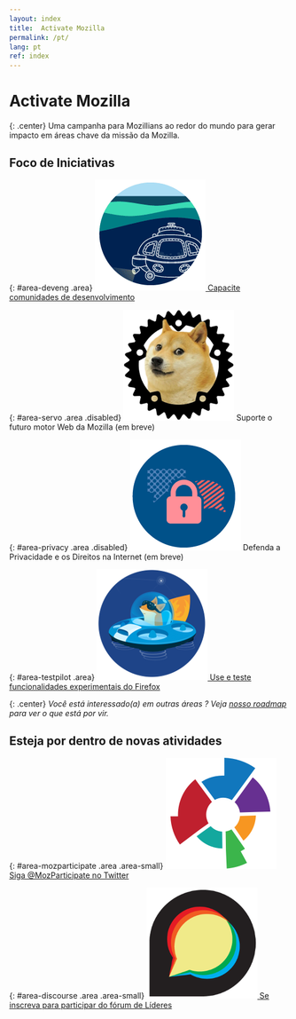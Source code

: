 ```yaml
---
layout: index
title:  Activate Mozilla
permalink: /pt/
lang: pt
ref: index
---
```


# Activate Mozilla

{: .center}
Uma campanha para Mozillians ao redor do mundo para gerar impacto em áreas chave da missão da Mozilla.

## Foco de Iniciativas

{: #area-deveng .area}
[![image](/asserts/img/development.png)
Capacite comunidades de desenvolvimento](developer-engagement/)

{: #area-servo .area .disabled}
![image](/asserts/img/servo.png)
Suporte o futuro motor Web da Mozilla (em breve)

{: #area-privacy .area .disabled}
![image](/asserts/img/privacy.png)
Defenda a Privacidade e os Direitos na Internet (em breve)

{: #area-testpilot .area}
[![image](/asserts/img/test-pilot.png)
Use e teste funcionalidades experimentais do Firefox](experiments/)

{: .center}
_Você está interessado(a) em outras áreas ? Veja [nosso roadmap](/roadmap) para ver o que está por vir._

## Esteja por dentro de novas atividades

{: #area-mozparticipate .area .area-small}
[![image](/asserts/img/participation.png)
Siga @MozParticipate no Twitter](https://twitter.com/intent/follow/?screen_name=MozParticipate)

{: #area-discourse .area .area-small}
[![image](/asserts/img/discourse.png)
Se inscreva para participar do fórum de Líderes](https://discourse.mozilla-community.org/c/participation-leaders)
